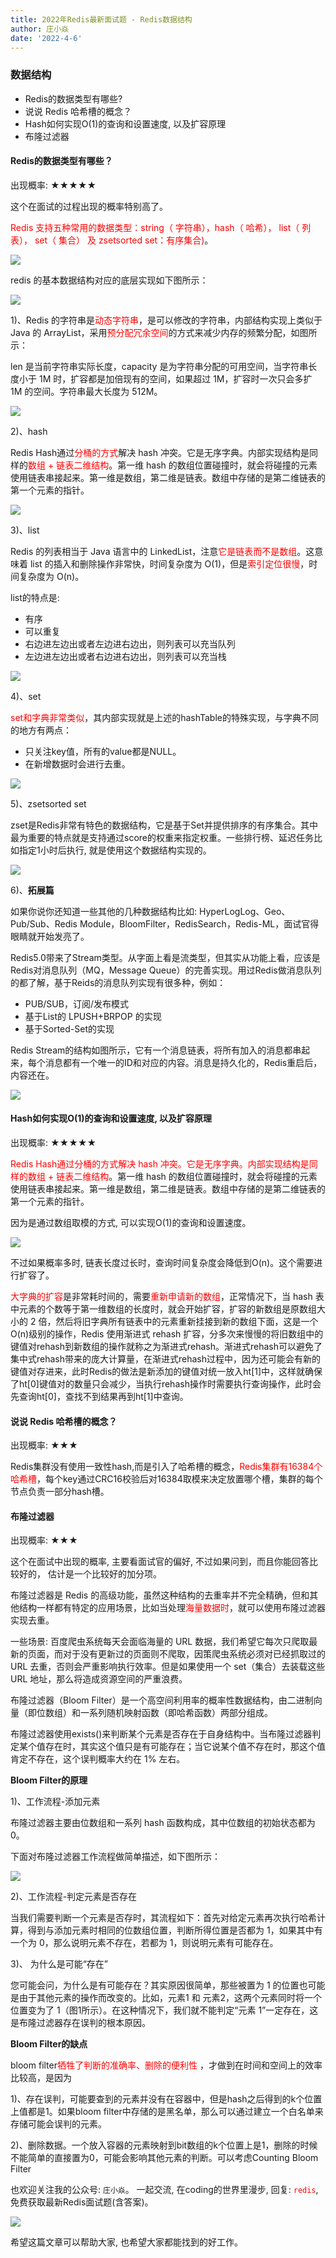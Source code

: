```yaml
---
title: 2022年Redis最新面试题 - Redis数据结构
author: 庄小焱
date: '2022-4-6'
---
```


### 数据结构

- Redis的数据类型有哪些?
- 说说 Redis 哈希槽的概念？
- Hash如何实现O(1)的查询和设置速度, 以及扩容原理
- 布隆过滤器

#### Redis的数据类型有哪些？

出现概率: ★★★★★

这个在面试的过程出现的概率特别高了。

<font color=#FF000 >Redis 支持五种常用的数据类型：string（ 字符串），hash（ 哈希）， list（ 列表）， set（ 集合） 及 zsetsorted set：有序集合)</font>。

![](https://images.xiaozhuanlan.com/uploads/photo/2022/395d0a03-1f7d-4d6f-911d-7190600a3b10.png)

redis 的基本数据结构对应的底层实现如下图所示：

![](https://images.xiaozhuanlan.com/uploads/photo/2022/6e26ec1d-8d45-4e35-9c6c-09033586309d.png)

1)、Redis 的字符串是<font color=#FF000 >动态字符串</font>，是可以修改的字符串，内部结构实现上类似于 Java 的 ArrayList，采用<font color=#FF000 >预分配冗余空间</font>的方式来减少内存的频繁分配，如图所示：

len 是当前字符串实际长度，capacity 是为字符串分配的可用空间，当字符串长度小于 1M 时，扩容都是加倍现有的空间，如果超过 1M，扩容时一次只会多扩 1M 的空间。字符串最大长度为 512M。

![](https://images.xiaozhuanlan.com/uploads/photo/2022/5fce194c-eb39-41eb-9f48-474c38f0dc73.png)

2)、hash

Redis Hash通过<font color=#FF000 >分桶的方式</font>解决 hash 冲突。它是无序字典。内部实现结构是同样的<font color=#FF000 >数组 + 链表二维结构</font>。第一维 hash 的数组位置碰撞时，就会将碰撞的元素使用链表串接起来。第一维是数组，第二维是链表。数组中存储的是第二维链表的第一个元素的指针。

![](https://images.xiaozhuanlan.com/uploads/photo/2022/3ef784a8-0ce9-42af-bb84-076b6fa09839.png)

3)、list

Redis 的列表相当于 Java 语言中的 LinkedList，注意<font color=#FF000 >它是链表而不是数组</font>。这意味着 list 的插入和删除操作非常快，时间复杂度为 O(1)，但是<font color=#FF000 >索引定位很慢</font>，时间复杂度为 O(n)。

list的特点是:

- 有序
- 可以重复
- 右边进左边出或者左边进右边出，则列表可以充当队列
- 左边进左边出或者右边进右边出，则列表可以充当栈


![](https://images.xiaozhuanlan.com/uploads/photo/2022/7b545730-f7fc-4a81-a0a8-afc3758f196a.png)

4)、set

<font color=#FF000 >set和字典非常类似</font>，其内部实现就是上述的hashTable的特殊实现，与字典不同的地方有两点：

- 只关注key值，所有的value都是NULL。
- 在新增数据时会进行去重。

![](https://images.xiaozhuanlan.com/uploads/photo/2022/0215349d-fcc7-4eaf-a199-13f7ae225b33.png)


5)、zsetsorted set

zset是Redis非常有特色的数据结构，它是基于Set并提供排序的有序集合。其中最为重要的特点就是支持通过score的权重来指定权重。一些排行榜、延迟任务比如指定1小时后执行, 就是使用这个数据结构实现的。

![](https://images.xiaozhuanlan.com/uploads/photo/2022/121dc53f-a84d-46a4-b06c-a86c8e8f8a65.png)


6)、**拓展篇**

如果你说你还知道一些其他的几种数据结构比如: HyperLogLog、Geo、Pub/Sub、Redis Module，BloomFilter，RedisSearch，Redis-ML，面试官得眼睛就开始发亮了。

Redis5.0带来了Stream类型。从字面上看是流类型，但其实从功能上看，应该是Redis对消息队列（MQ，Message Queue）的完善实现。用过Redis做消息队列的都了解，基于Reids的消息队列实现有很多种，例如：

- PUB/SUB，订阅/发布模式
- 基于List的 LPUSH+BRPOP 的实现
- 基于Sorted-Set的实现

Redis Stream的结构如图所示，它有一个消息链表，将所有加入的消息都串起来，每个消息都有一个唯一的ID和对应的内容。消息是持久化的，Redis重启后，内容还在。

![](https://images.xiaozhuanlan.com/uploads/photo/2022/48a57d0c-934b-4172-9783-3abb6a06b408.png)


#### Hash如何实现O(1)的查询和设置速度, 以及扩容原理

出现概率: ★★★★★

<font color=#FF000 >Redis Hash通过分桶的方式解决 hash 冲突。它是无序字典。内部实现结构是同样的数组 + 链表二维结构</font>。第一维 hash 的数组位置碰撞时，就会将碰撞的元素使用链表串接起来。第一维是数组，第二维是链表。数组中存储的是第二维链表的第一个元素的指针。

因为是通过数组取模的方式, 可以实现O(1)的查询和设置速度。

![](https://images.xiaozhuanlan.com/uploads/photo/2022/3ef784a8-0ce9-42af-bb84-076b6fa09839.png)

不过如果概率多时, 链表长度过长时，查询时间复杂度会降低到O(n)。这个需要进行扩容了。

<font color=#FF000 >大字典的扩容</font>是非常耗时间的，需要<font color=#FF000 >重新申请新的数组</font>，正常情况下，当 hash 表中元素的个数等于第一维数组的长度时，就会开始扩容，扩容的新数组是原数组大小的 2 倍，然后将旧字典所有链表中的元素重新挂接到新的数组下面，这是一个 O(n)级别的操作，Redis 使用渐进式 rehash 扩容，分多次来慢慢的将旧数组中的键值对rehash到新数组的操作就称之为渐进式rehash。渐进式rehash可以避免了集中式rehash带来的庞大计算量，在渐进式rehash过程中，因为还可能会有新的键值对存进来，此时Redis的做法是新添加的键值对统一放入ht[1]中，这样就确保了ht[0]键值对的数量只会减少，当执行rehash操作时需要执行查询操作，此时会先查询ht[0]，查找不到结果再到ht[1]中查询。

#### 说说 Redis 哈希槽的概念？

出现概率: ★★★

Redis集群没有使用一致性hash,而是引入了哈希槽的概念，<font color=#FF000 >Redis集群有16384个哈希槽</font>，每个key通过CRC16校验后对16384取模来决定放置哪个槽，集群的每个节点负责一部分hash槽。

#### 布隆过滤器

出现概率: ★★★

这个在面试中出现的概率, 主要看面试官的偏好, 不过如果问到，而且你能回答比较好的， 估计是一个比较好的加分项。

布隆过滤器是 Redis 的高级功能，虽然这种结构的去重率并不完全精确，但和其他结构一样都有特定的应用场景，比如当处理<font color=#FF000 >海量数据时</font>，就可以使用布隆过滤器实现去重。

一些场景: 百度爬虫系统每天会面临海量的 URL 数据，我们希望它每次只爬取最新的页面，而对于没有更新过的页面则不爬取，因策爬虫系统必须对已经抓取过的 URL 去重，否则会严重影响执行效率。但是如果使用一个 set（集合）去装载这些 URL 地址，那么将造成资源空间的严重浪费。

布隆过滤器（Bloom Filter）是一个高空间利用率的概率性数据结构，由二进制向量（即位数组）和一系列随机映射函数（即哈希函数）两部分组成。

布隆过滤器使用exists()来判断某个元素是否存在于自身结构中。当布隆过滤器判定某个值存在时，其实这个值只是有可能存在；当它说某个值不存在时，那这个值肯定不存在，这个误判概率大约在 1% 左右。

**Bloom Filter的原理**

1)、工作流程-添加元素

布隆过滤器主要由位数组和一系列 hash 函数构成，其中位数组的初始状态都为 0。

下面对布隆过滤器工作流程做简单描述，如下图所示：

![](https://images.xiaozhuanlan.com/uploads/photo/2022/13eb793d-1a5a-4c03-9d36-9bdc2380829a.png)

2)、工作流程-判定元素是否存在

当我们需要判断一个元素是否存时，其流程如下：首先对给定元素再次执行哈希计算，得到与添加元素时相同的位数组位置，判断所得位置是否都为 1，如果其中有一个为 0，那么说明元素不存在，若都为 1，则说明元素有可能存在。

3)、 为什么是可能“存在”

您可能会问，为什么是有可能存在？其实原因很简单，那些被置为 1 的位置也可能是由于其他元素的操作而改变的。比如，元素1 和 元素2，这两个元素同时将一个位置变为了 1（图1所示）。在这种情况下，我们就不能判定“元素 1”一定存在，这是布隆过滤器存在误判的根本原因。

**Bloom Filter的缺点**

bloom filter<font color=#FF000 >牺牲了判断的准确率、删除的便利性</font> ，才做到在时间和空间上的效率比较高，是因为

1)、存在误判，可能要查到的元素并没有在容器中，但是hash之后得到的k个位置上值都是1。如果bloom filter中存储的是黑名单，那么可以通过建立一个白名单来存储可能会误判的元素。
 
2)、删除数据。一个放入容器的元素映射到bit数组的k个位置上是1，删除的时候不能简单的直接置为0，可能会影响其他元素的判断。可以考虑Counting Bloom Filter

也欢迎关注我的公众号: `庄小焱`。 一起交流, 在coding的世界里漫步, 回复: <font color=#FF000 >`redis`</font>, 免费获取最新Redis面试题(含答案)。

![](https://images.xiaozhuanlan.com/uploads/photo/2022/5cb0c91e-fd83-4a04-8df6-65fb602b3834.png)

希望这篇文章可以帮助大家, 也希望大家都能找到的好工作。